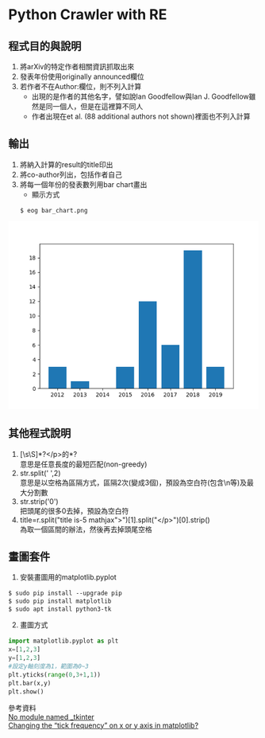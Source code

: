 # Python Crawler with RE

## 程式目的與說明
1. 將arXiv的特定作者相關資訊抓取出來
2. 發表年份使用originally announced欄位
3. 若作者不在Author:欄位，則不列入計算
    * 出現的是作者的其他名字，譬如說Ian Goodfellow與Ian J. Goodfellow雖然是同一個人，但是在這裡算不同人
    * 作者出現在et al. (88 additional authors not shown)裡面也不列入計算

## 輸出
1. 將納入計算的result的title印出
2. 將co-author列出，包括作者自己
3. 將每一個年份的發表數列用bar chart畫出
    * 顯示方式
    ```
    $ eog bar_chart.png
    ```
![bar_chart](bar_chart.png)

## 其他程式說明
1. [\s\S]\*?\</p>的\*?  
意思是任意長度的最短匹配(non-greedy)  
2. str.split(' ',2)  
意思是以空格為區隔方式，區隔2次(變成3個)，預設為空白符(包含\n等)及最大分割數  
3. str.strip('0')  
把頭尾的很多0去掉，預設為空白符  
4. title=r.split("title is-5 mathjax\">")[1].split("\</p>")[0].strip()  
為取一個區間的辦法，然後再去掉頭尾空格  

## 畫圖套件
1. 安裝畫圖用的matplotlib.pyplot
```
$ sudo pip install --upgrade pip
$ sudo pip install matplotlib
$ sudo apt install python3-tk
```
2. 畫圖方式
```python
import matplotlib.pyplot as plt
x=[1,2,3]
y=[1,2,3]
#設定y軸刻度為1，範圍為0~3
plt.yticks(range(0,3+1,1))
plt.bar(x,y)
plt.show()
```
參考資料  
[No module named _tkinter](https://blog.csdn.net/blueheart20/article/details/78763208)  
[Changing the “tick frequency” on x or y axis in matplotlib?](https://stackoverflow.com/questions/12608788/changing-the-tick-frequency-on-x-or-y-axis-in-matplotlib)  
